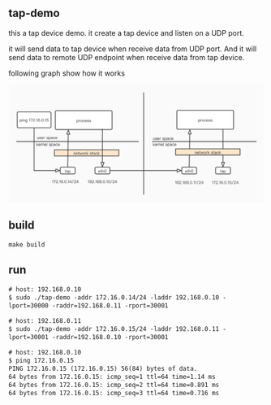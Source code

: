 ## tap-demo

this a tap device demo. it create a tap device and listen on a UDP port.

it will send data to tap device when receive data from UDP port. And it will send data to remote UDP endpoint when receive data from tap device.

following graph show how it works

![tap-demo](doc/tap-demo.jpg)


## build

```shell
make build
```

## run

```shell
# host: 192.168.0.10
$ sudo ./tap-demo -addr 172.16.0.14/24 -laddr 192.168.0.10 -lport=30000 -raddr=192.168.0.11 -rport=30001
```

```shell
# host: 192.168.0.11
$ sudo ./tap-demo -addr 172.16.0.15/24 -laddr 192.168.0.11 -lport=30001 -raddr=192.168.0.10 -rport=30001
```

```shell
# host: 192.168.0.10
$ ping 172.16.0.15
PING 172.16.0.15 (172.16.0.15) 56(84) bytes of data.
64 bytes from 172.16.0.15: icmp_seq=1 ttl=64 time=1.14 ms
64 bytes from 172.16.0.15: icmp_seq=2 ttl=64 time=0.891 ms
64 bytes from 172.16.0.15: icmp_seq=3 ttl=64 time=0.716 ms
```
